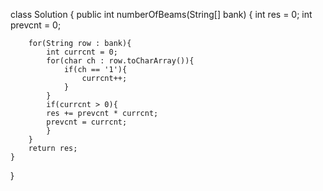 class Solution {
    public int numberOfBeams(String[] bank) {
        int res = 0;
        int prevcnt = 0;

        for(String row : bank){
            int currcnt = 0;
            for(char ch : row.toCharArray()){
                if(ch == '1'){
                    currcnt++;
                }
            }
            if(currcnt > 0){
            res += prevcnt * currcnt;
            prevcnt = currcnt;
            }
        }
        return res;
    }
}
